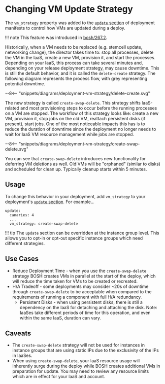 # Changing VM Update Strategy

The `vm_strategy` property was added to the [`update` section](manifest-v2.md#update) of deployment manifests to control how VMs are updated during a deploy.

!!! note
    This feature was introduced in [bosh/267.2](https://github.com/cloudfoundry/bosh/releases/tag/v267.2).

Historically, when a VM needs to be replaced (e.g. stemcell update, networking change), the director takes time to: stop all processes, delete the VM in the IaaS, create a new VM, provision it, and start the processes. Depending on your IaaS, this process can take several minutes and, depending on your release deployment strategy, may cause downtime. This is still the default behavior, and it is called the `delete-create` strategy. The following diagram represents the process flow, with grey representing potential downtime.

--8<-- "snippets/diagrams/deployment-vm-strategy/delete-create.svg"

The new strategy is called `create-swap-delete`. This strategy shifts IaaS-related and most provisioning steps to occur before the running processes on a VM are stopped. The workflow of this strategy looks like: create a new VM, provision it, stop jobs on the old VM, reattach persistent disks (if present), start jobs. One of the most noticeable impacts this has is to reduce the duration of downtime since the deployment no longer needs to wait for IaaS VM resource management while jobs are stopped.

--8<-- "snippets/diagrams/deployment-vm-strategy/create-swap-delete.svg"

You can see that `create-swap-delete` introduces new functionality for deferring VM deletions as well. Old VMs will be "orphaned" (similar to disks) and scheduled for clean up. Typically cleanup starts within 5 minutes.


## Usage

To change this behavior in your deployment, add `vm_strategy` to your deployment's [`update` section](manifest-v2.md#update). For example...

    update:
      canaries: 4
      ...
      vm_strategy: create-swap-delete

!!! tip
    The `update` section can be overridden at the instance group level. This allows you to opt-in or opt-out specific instance groups which need different strategies.


## Use Cases

 * Reduce Deployment Time - when you use the `create-swap-delete` strategy BOSH creates VMs in parallel at the start of the deploy, which will reduce the time taken for VMs to be created or recreated.
 * H/A Tradeoff - some deployments may consider ~20s of downtime through `create-swap-delete` to be acceptable when compared to the requirements of running a component with full H/A redundancy.
    * Persistent Disks - when using persistent disks, there is still a dependency on the IaaS for detaching and attaching the disk. Note: IaaSes take different periods of time for this operation, and even within the same IaaS, duration can vary.


## Caveats

 * The `create-swap-delete` strategy will not be used for instances in instance groups that are using static IPs due to the exclusivity of the IPs in IaaSes.
 * When using `create-swap-delete`, your IaaS resource usage will inherently surge during the deploy while BOSH creates additional VMs in preparation for update. You may need to review any resource limits which are in effect for your IaaS and account.
